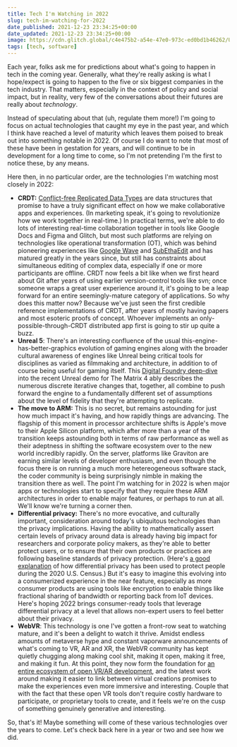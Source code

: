 ```yaml
---
title: Tech I'm Watching in 2022
slug: tech-im-watching-for-2022
date_published: 2021-12-23 23:34:25+00:00
date_updated: 2021-12-23 23:34:25+00:00
image: https://cdn.glitch.global/c4e475b2-a54e-47e0-973c-ed0bd1b46262/Ugo-Mendes-Donelli-dice.jpeg?v=1669522133491
tags: [tech, software]
---
```

Each year, folks ask me for predictions about what's going to happen in tech in the coming year. Generally, what they're really asking is what I hope/expect is going to happen to the five or six biggest companies in the tech industry. That matters, especially in the context of policy and social impact, but in reality, very few of the conversations about their futures are really about *technology*.

Instead of speculating about that (uh, regulate them more!) I'm going to focus on actual technologies that caught my eye in the past year, and which I think have reached a level of maturity which leaves them poised to break out into something notable in 2022. Of course I do want to note that most of these have been in gestation for years, and will continue to be in development for a long time to come, so I'm not pretending I'm the first to notice these, by any means.

Here then, in no particular order, are the technologies I'm watching most closely in 2022:

- **CRDT:** [Conflict-free Replicated Data Types](https://crdt.tech) are data structures that promise to have a truly significant effect on how we make collaborative apps and experiences. (In marketing speak, it's going to revolutionize how we work together in real-time.) In practical terms, we're able to do lots of interesting real-time collaboration together in tools like Google Docs and Figma and Glitch, but most such platforms are relying on technologies like operational transformation (OT), which was behind pioneering experiences like [Google Wave](https://en.wikipedia.org/wiki/Google_Wave) and [SubEthaEdit](https://en.wikipedia.org/wiki/SubEthaEdit) and has matured greatly in the years since, but still has constraints about simultaneous editing of complex data, especially if one or more participants are offline. CRDT now feels a bit like when we first heard about Git after years of using earlier version-control tools like svn; once someone wraps a great user experience around it, it's going to be a leap forward for an entire seemingly-mature category of applications. So why does this matter now? Because we've just seen the first credible reference implementations of CRDT, after years of mostly having papers and most esoteric proofs of concept. Whoever implements an only-possible-through-CRDT distributed app first is going to stir up quite a buzz.
- **Unreal 5**: There's an interesting confluence of the usual this-engine-has-better-graphics evolution of gaming engines along with the broader cultural awareness of engines like Unreal being critical tools for disciplines as varied as filmmaking and architecture, in addition to of course being useful for gaming itself. This [Digital Foundry deep-dive](https://www.youtube.com/watch?v=ib6_c6uliLg&amp;t=1442s) into the recent Unreal demo for The Matrix 4 ably describes the numerous discrete iterative changes that, together, all combine to push forward the engine to a fundamentally different set of assumptions about the level of fidelity that they're attempting to replicate.
- **The move to ARM:** This is no secret, but remains astounding for just how much impact it's having, and how rapidly things are advancing. The flagship of this moment in processor architecture shifts is Apple's move to their Apple Silicon platform, which after more than a year of the transition keeps astounding both in terms of raw performance as well as their adeptness in shifting the software ecosystem over to the new world incredibly rapidly. On the server, platforms like Graviton are earning similar levels of developer enthusiasm, and even though the focus there is on running a much more hetereogeneous software stack, the coder community is being surprisingly nimble in making the transition there as well. The point I'm watching for in 2022 is when major apps or technologies start to specify that they require these ARM architectures in order to enable major features, or perhaps to run at all. We'll know we're turning a corner then.
- **Differential privacy:** There's no more evocative, and culturally important, consideration around today's ubiquitous technologies than the privacy implications. Having the ability to mathematically assert certain levels of privacy around data is already having big impact for researchers and corporate policy makers, as they're able to better protect users, or to ensure that their own products or practices are following baseline standards of privacy protection. (Here's [a good explanation](https://datasociety.net/library/balancing-data-utility-and-confidentiality-in-the-2020-us-census/) of how differential privacy has been used to protect people during the 2020 U.S. Census.) But it's easy to imagine this evolving into a consumerized experience in the near feature, especially as more consumer products are using tools like encryption to enable things like fractional sharing of bandwidth or reporting back from IoT devices. Here's hoping 2022 brings consumer-ready tools that leverage differential privacy at a level that allows non-expert users to feel better about their privacy.
- **WebVR**: This technology is one I've gotten a front-row seat to watching mature, and it's been a delight to watch it thrive. Amidst endless amounts of metaverse hype and constant vaporware announcements of what's coming to VR, AR and XR, the WebVR community has kept quietly chugging along making cool shit, making it open, making it free, and making it fun. At this point, they now form the foundation for [an entire ecosystem of open VR/AR development](https://blog.glitch.com/post/create-your-own-reality-on-glitch), and the latest work around making it easier to link between virtual creations promises to make the experiences even more immersive and interesting. Couple that with the fact that these open VR tools don't require costly hardware to participate, or proprietary tools to create, and it feels we're on the cusp of something genuinely generative and interesting.

So, that's it! Maybe something will come of these various technologies over the years to come. Let's check back here in a year or two and see how we did.
